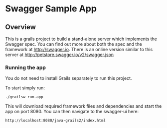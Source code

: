 # Swagger Sample App

## Overview
This is a grails project to build a stand-alone server which implements the Swagger spec.  You can find out more about both the spec and the framework at http://swagger.io. There is an online version similar to this server at http://petstore.swagger.io/v2/swagger.json

### Running the app
You do not need to install Grails separately to run this project.  

To start simply run:

```
./grailsw run-app
```

This will download required framework files and dependencies and start the app on port 8080.  You can then navigate to the swagger-ui here:

```
http://localhost:8080/java-grails2/index.html
```

